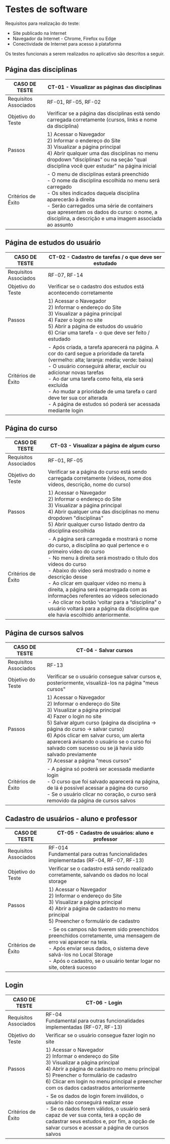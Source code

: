 # Testes de software

Requisitos para realização do teste:

- Site publicado na Internet
- Navegador da Internet - Chrome, Firefox ou Edge
- Conectividade de Internet para acesso à plataforma

Os testes funcionais a serem realizados no aplicativo são descritos a seguir.

## Página das disciplinas

|CASO DE TESTE        |CT-01 - Visualizar as páginas das disciplinas                                                                                                                                                                                                                                                                    |
|---------------------|-----------------------------------------------------------------------------------------------------------------------------------------------------------------------------------------------------------------------------------------------------------------------------------------------------------------|
|Requisitos Associados|RF-01, RF-05, RF-02                                                                                                                                                                                                                                                                                                     |
|Objetivo do Teste    |Verificar se a página das disciplinas está sendo carregada corretamente (cursos, links e nome da disciplina)                                                                                                                                                                                                     |
|Passos               |1) Acessar o Navegador <br> 2) Informar o endereço do Site <br>3) Visualizar a página principal  <br> 4) Abrir qualquer uma das disciplinas no menu dropdown "disciplinas" ou na seção "qual disciplina você quer estudar" na página inicial                                                                                                                                                   |
|Critérios de Êxito   |- O menu de disciplinas estará preenchido  <br>- O nome da disciplina escolhida no menu será carregado  <br>- Os sites indicados daquela disciplina aparecerão à direita  <br>- Serão carregados uma série de containers que apresentam os dados do curso: o nome, a disciplina, a descrição e uma imagem associada ao assunto |



## Página de estudos do usuário 

|CASO DE TESTE        |CT-02 - Cadastro de tarefas / o que deve ser estudado                                                                                                                                                                                                                                                                                                                                                   |
|---------------------|---------------------------------------------------------------------------------------------------------------------------------------------------------------------------------------------------------------------------------------------------------------------------------------------------------------------------------------------------------------------------------------------------|
|Requisitos Associados|RF-07, RF-14                                                                                                                                                                                                                                                                                                                                                                                              |
|Objetivo do Teste    |Verificar se o cadastro dos estudos está acontecendo corretamente                                                                                                                                                                                                                                                                                                                                  |
|Passos               |1) Acessar o Navegador <br>2) Informar o endereço do Site <br>3) Visualizar a página principal <br>4) Fazer o login no site  <br>5) Abrir a página de estudos do usuário  <br>6) Criar uma tarefa - o que deve ser feito / estudado                                                                                                                                                                                    |
|Critérios de Êxito   |- Após criada, a tarefa aparecerá na página. A cor do card segue a prioridade da tarefa (vermelho: alta; laranja: média; verde: baixa) <br>- O usuário conseguirá alterar, excluir ou adicionar novas tarefas <br>- Ao dar uma tarefa como feita, ela será excluída <br>- Ao mudar a prioridade de uma tarefa o card deve ter sua cor alterada <br>- A página de estudos só poderá ser acessada mediante login  |


## Página do curso 

|CASO DE TESTE        |CT-03 - Visualizar a página de algum curso                                                                                                                                                                                                                                                                                                                                                                                                                                                                                  |
|---------------------|----------------------------------------------------------------------------------------------------------------------------------------------------------------------------------------------------------------------------------------------------------------------------------------------------------------------------------------------------------------------------------------------------------------------------------------------------------------------------------------------------------------------------|
|Requisitos Associados|RF-01, RF-05                                                                                                                                                                                                                                                                                                                                                                                                                                                                                                                |
|Objetivo do Teste    |Verificar se a página do curso está sendo carregada corretamente (vídeos, nome dos vídeos, descrição, nome do curso)                                                                                                                                                                                                                                                                                                                                                                                                        |
|Passos               |1) Acessar o Navegador<br> 2) Informar o endereço do Site<br> 3) Visualizar a página principal<br> 4) Abrir qualquer uma das disciplinas no menu dropdown "disciplinas"<br> 5) Abrir qualquer curso listado dentro da disciplina escolhida                                                                                                                                                                                                                                                                                  |
|Critérios de Êxito   |- A página será carregada e mostrará o nome do curso, a disciplina ao qual pertence e o primeiro vídeo do curso<br> - No menu à direita será mostrado o título dos vídeos do curso<br> - Abaixo do vídeo será mostrado o nome e descrição desse<br> - Ao clicar em qualquer vídeo no menu à direita, a página será recarregada com as informações referentes ao vídeos selecionado<br> - Ao clicar no botão ‘voltar para a “disciplina" o usuário voltará para a página da disciplina que ele havia escolhido anteriormente.|


## Página de cursos salvos

|CASO DE TESTE        |CT-04 - Salvar cursos                                                                                                                                                                                                                                                                                                                                                                |
|---------------------|-------------------------------------------------------------------------------------------------------------------------------------------------------------------------------------------------------------------------------------------------------------------------------------------------------------------------------------------------------------------------------------|
|Requisitos Associados|RF-13                                                                                                                                                                                                                                                                                                                                                                                |
|Objetivo do Teste    |Verificar se o usuário consegue salvar cursos e, posteriormente, visualizá-los na página "meus cursos"                                                                                                                                                                                                                                                                               |
|Passos               |1) Acessar o Navegador <br>2) Informar o endereço do Site <br>3) Visualizar a página principal <br>4) Fazer o login no site  <br>5) Salvar algum curso (página da disciplina -> página do curso -> salvar curso) <br>6) Após clicar em salvar curso, um alerta aparecerá avisando o usuário se o curso foi salvado com sucesso ou se já havia sido salvado previamente <br>7) Acessar a página "meus cursos" |
|Critérios de Êxito   |- A página  só poderá ser acessada mediante login  <br>- O curso que foi salvado aparecerá na página, de lá é possível acessar a página do curso <br>- Se o usuário clicar no coração, o curso será removido da página de cursos salvos                                                                                                                                                      |

## Cadastro de usuários - aluno e professor

|CASO DE TESTE        |CT-05 - Cadastro de usuários: aluno e professor                                                                                                                                                                                                                  |
|---------------------|-----------------------------------------------------------------------------------------------------------------------------------------------------------------------------------------------------------------------------------------------------------------|
|Requisitos Associados|RF-014<br> Fundamental para outras funcionalidades implementadas (RF-04, RF-07, RF-13)                                                                                                                                                                           |
|Objetivo do Teste    |Verificar se o cadastro está sendo realizado corretamente, salvando os dados no local storage                                                                                                                                                    |
|Passos               |1) Acessar o Navegador<br> 2) Informar o endereço do Site<br> 3) Visualizar a página principal<br> 4) Abrir a página de cadastro no menu principal<br> 5) Preencher o formulário de cadastro                                                                     |
|Critérios de Êxito   |- Se os campos não tiverem sido preenchidos preenchidos corretamente, uma mensagem de erro vai aparecer na tela.<br> - Após enviar seus dados, o sistema deve salvá-los no Local Storage<br> - Após o cadastro, se o usuário tentar logar no site, obterá sucesso|


## Login

|CASO DE TESTE        |CT-06 - Login                                                                                                                                                                                                                                                                             |
|---------------------|------------------------------------------------------------------------------------------------------------------------------------------------------------------------------------------------------------------------------------------------------------------------------------------|
|Requisitos Associados|RF-04<br> Fundamental para outras funcionalidades implementadas (RF-07, RF-13)                                                                                                                                                                                                            |
|Objetivo do Teste    |Verificar se o usuário consegue fazer login no site                                                                                                                                                                                                                                       |
|Passos               |1) Acessar o Navegador<br> 2) Informar o endereço do Site<br> 3) Visualizar a página principal<br> 4) Abrir a página de cadastro no menu principal<br> 5) Preencher o formulário de cadastro<br> 6) Clicar em login no menu principal e preencher com os dados cadastrados anteriormente  |
|Critérios de Êxito   |- Se os dados de login forem inválidos, o usuário não conseguirá realizar esse <br> - Se os dados forem válidos, o usuário será capaz de ver sua conta, terá a opção de cadastrar seus estudos e, por fim, a opção de salvar cursos e acessar a página de cursos salvos                   |
